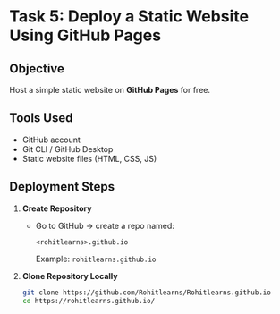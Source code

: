 # Task 5: Deploy a Static Website Using GitHub Pages

## Objective
Host a simple static website on **GitHub Pages** for free.


## Tools Used
- GitHub account  
- Git CLI / GitHub Desktop  
- Static website files (HTML, CSS, JS)


## Deployment Steps

1. **Create Repository**
   - Go to GitHub → create a repo named:  
     ```
     <rohitlearns>.github.io
     ```
     Example: `rohitlearns.github.io`

2. **Clone Repository Locally**
   ```bash
   git clone https://github.com/Rohitlearns/Rohitlearns.github.io
   cd https://rohitlearns.github.io/

